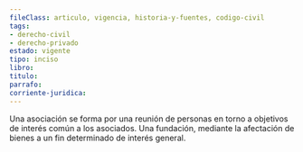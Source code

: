 ```yaml
---
fileClass: articulo, vigencia, historia-y-fuentes, codigo-civil
tags:
- derecho-civil
- derecho-privado
estado: vigente
tipo: inciso
libro:
titulo:
parrafo:
corriente-juridica:
---
```

Una asociación se forma por una reunión de personas en torno a objetivos de interés común a los asociados. Una fundación, mediante la afectación de bienes a un fin determinado de interés general.